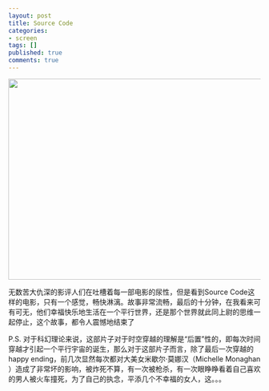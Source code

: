 ```yaml
---
layout: post
title: Source Code
categories:
- screen
tags: []
published: true
comments: true
---
```

<p><a href="http://files.blogcn.com/wp03/M00/01/6B/wKgKCk4XDF4AAAAAAACGMXPxa6w674.jpg"><img class="alignnone size-full wp-image-600" title="asdfda" src="http://files.blogcn.com/wp03/M00/01/6B/wKgKCk4XDF4AAAAAAACGMXPxa6w674.jpg" alt="" width="661" height="402" /></a></p>

<p>无数苦大仇深的影评人们在吐槽着每一部电影的尿性，但是看到Source Code这样的电影，只有一个感觉，畅快淋漓。故事非常流畅，最后的十分钟，在我看来可有可无，他们幸福快乐地生活在一个平行世界，还是那个世界就此同上尉的思维一起停止，这个故事，都令人震憾地结束了</p>

<p>P.S. 对于科幻理论来说，这部片子对于时空穿越的理解是“后置”性的，即每次时间穿越才引起一个平行宇宙的诞生，那么对于这部片子而言，除了最后一次穿越的happy ending，前几次显然每次都对大美女米歇尔·莫娜汉（Michelle Monaghan ）造成了非常坏的影响，被炸死不算，有一次被枪杀，有一次眼睁睁看着自己喜欢的男人被火车撞死，为了自己的执念，平添几个不幸福的女人，这。。。</p>
